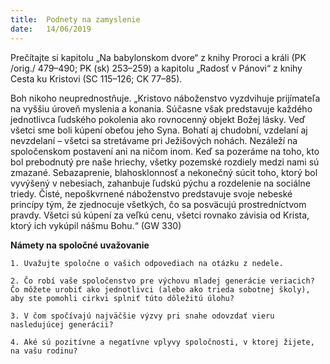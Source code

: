 ```yaml
---
title:  Podnety na zamyslenie
date:   14/06/2019
---
```


Prečítajte si kapitolu „Na babylonskom dvore“ z knihy Proroci a králi (PK /orig./ 479–490; PK (sk) 253–259) a kapitolu „Radosť v Pánovi“ z knihy Cesta ku Kristovi (SC 115–126; CK 77–85).

Boh nikoho neuprednostňuje. „Kristovo náboženstvo vyzdvihuje prijímateľa na vyššiu úroveň myslenia a konania. Súčasne však predstavuje každého jednotlivca ľudského pokolenia ako rovnocenný objekt Božej lásky. Veď všetci sme boli kúpení obeťou jeho Syna. Bohatí aj chudobní, vzdelaní aj nevzdelaní – všetci sa stretávame pri Ježišových nohách. Nezáleží na spoločenskom postavení ani na ničom inom. Keď sa pozeráme na toho, kto bol prebodnutý pre naše hriechy, všetky pozemské rozdiely medzi nami sú zmazané. Sebazaprenie, blahosklonnosť a nekonečný súcit toho, ktorý bol vyvýšený v nebesiach, zahanbuje ľudskú pýchu a rozdelenie na sociálne triedy. Čisté, nepoškvrnené náboženstvo predstavuje svoje nebeské princípy tým, že zjednocuje všetkých, čo sa posväcujú prostredníctvom pravdy. Všetci sú kúpení za veľkú cenu, všetci rovnako závisia od Krista, ktorý ich vykúpil nášmu Bohu.“ (GW 330)

**Námety na spoločné uvažovanie**

`1.	Uvažujte spoločne o vašich odpovediach na otázku z nedele.`

`2.	Čo robí vaše spoločenstvo pre výchovu mladej generácie veriacich? Čo môžete urobiť ako jednotlivci (alebo ako trieda sobotnej školy), aby ste pomohli cirkvi splniť túto dôležitú úlohu?`

`3.	V čom spočívajú najväčšie výzvy pri snahe odovzdať vieru nasledujúcej generácii?`

`4.	Aké sú pozitívne a negatívne vplyvy spoločnosti, v ktorej žijete, na vašu rodinu?`